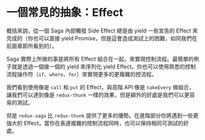 # 一個常見的抽象：Effect

概括來說，從一個 Saga 內部觸發 Side Effect 總是由 yield 一些宣告的 Effect 來完成的（你也可以直接 yield Promise，但是這會造成測試上的困難，如同我們在前面章節所看到的）。

Saga 實際上所做的事是將所有 Effect 組合在一起，來實現控制流程。最簡單的例子就是透過一個接一個的 yield 來序列化 yield Effect。你也可以使用熟悉的控制流程操作符（`if`、`where`、`for`）來實現更多的更複雜的控流程。

我們看到使用像是 `call` 和 `put` 的 Effect，與高階 API 像是 `takeEvery` 做組合，讓我們可以達到像是 `redux-thunk` 一樣的效果，但是額外的好處是我們可以更容易的測試。

但是 `redux-saga` 比 `redux-thunk` 提供了更多的優勢。在進階部分你將遇到一些更強大的 Effect，當你在表達複雜的控制流程同時，也可以保持相同可測試的好處。
